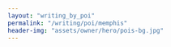 ```yaml
---
layout: "writing_by_poi"
permalink: "/writing/poi/memphis"
header-img: "assets/owner/hero/pois-bg.jpg"
---
```

